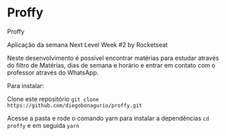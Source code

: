 # Proffy
Proffy

Aplicação da semana Next Level Week #2 by Rocketseat

Neste desenvolvimento é possivel encontrar matérias para estudar através do filtro de Matérias, dias de semana e horário e entrar em contato com o
professor através do WhatsApp.

Para instalar:

Clone este repositório
``` git clone https://github.com/diegobonagurio/proffy.git ```

Acesse a pasta e rode o comando yarn para instalar a dependências
``` cd proffy ```
e em seguida ```yarn```

